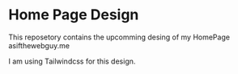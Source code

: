 # Home Page Design

This reposetory contains the upcomming desing of my HomePage asifthewebguy.me

I am using Tailwindcss for this design.